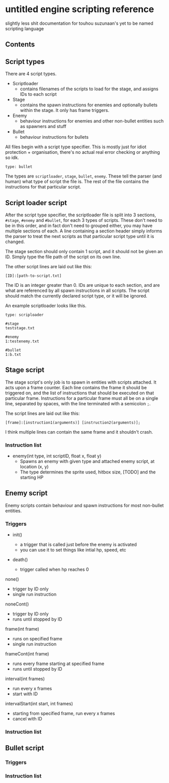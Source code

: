 # untitled engine scripting reference

slightly less shit documentation for touhou suzunaan's yet to be named scripting language

## Contents

## Script types

There are 4 script types.

- Scriptloader
  - contains filenames of the scripts to load for the stage, and assigns IDs to each script
- Stage
  - contains the spawn instructions for enemies and optionally bullets within the stage. It only has frame triggers.
- Enemy
  - behaviour instructions for enemies and other non-bullet entities such as spawners and stuff
- Bullet
  - behaviour instructions for bullets

All files begin with a script type specifier. This is mostly just for idiot protection + organisation, there's no actual real error checking or anything so idk.

```
type: bullet
```

The types are `scriptloader`, `stage`, `bullet`, `enemy`. These tell the parser (and human) what type of script the file is. The rest of the file contains the instructions for that particular script.


## Script loader script

After the script type specifier, the scriptloader file is split into 3 sections, `#stage`, `#enemy` and `#bullet`, for each 3 types of scripts. These don't need to be in this order, and in fact don't need to grouped either, you may have multiple sections of each. A line containing a section header simply informs the parser to treat the next scripts as that particular script type until it is changed.

The stage section should only contain 1 script, and it should not be given an ID. Simply type the file path of the script on its own line.

The other script lines are laid out like this:

`[ID]:[path-to-script.txt]`

The ID is an integer greater than 0. IDs are unique to each section, and are what are referenced by all spawn instructions in all scripts. The script should match the currently declared script type, or it will be ignored.

An example scriptloader looks like this.

```
type: scriploader

#stage
teststage.txt

#enemy
1:testenemy.txt

#bullet
1:b.txt
```

## Stage script

The stage script's only job is to spawn in entities with scripts attached. It acts upon a frame counter. Each line contains the frame it should be triggered on, and the list of instructions that should be executed on that particular frame. Instructions for a particular frame must all be on a single line, separated by spaces, with the line terminated with a semicolon `;`.

The script lines are laid out like this:

`[frame]:[instruction1(arguments)] [instruction2(arguments)];`

I think multiple lines can contain the same frame and it shouldn't crash.

### Instruction list

- enemy(int type, int scriptID, float x, float y)
  - Spawns an enemy with given type and attached enemy script, at location (x, y)
  - The type determines the sprite used, hitbox size, [TODO] and the starting HP

## Enemy script

Enemy scripts contain behaviour and spawn instructions for most non-bullet entities.

### Triggers

- init()
  - a trigger that is called just before the enemy is activated
  - you can use it to set things like intial hp, speed, etc

- death()
  - trigger called when hp reaches 0

none()
  - trigger by ID only
  - single run instruction

noneCont()
  - trigger by ID only
  - runs until stopped by ID

frame(int frame)
  - runs on specified frame
  - single run instruction

frameCont(int frame)
  - runs every frame starting at specified frame
  - runs until stopped by ID

interval(int frames)
  - run every x frames
  - start with ID

intervalStart(int start, int frames)
  - starting from specified frame, run every x frames
  - cancel with ID

### Instruction list

## Bullet script

### Triggers

### Instruction list